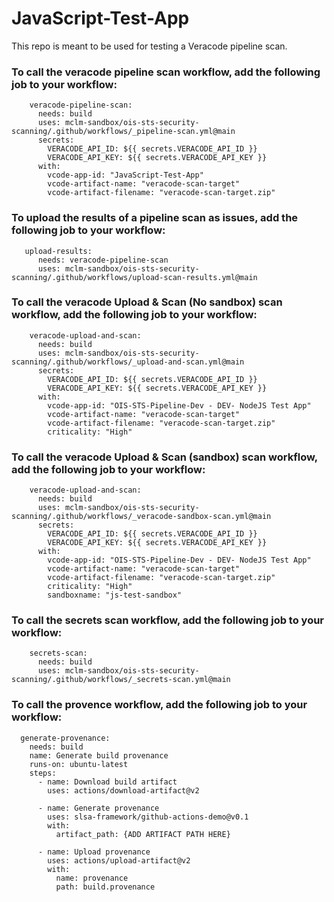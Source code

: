 # JavaScript-Test-App
This repo is meant to be used for testing a Veracode pipeline scan.

### To call the veracode pipeline scan workflow, add the following job to your workflow:
```
    veracode-pipeline-scan:
      needs: build
      uses: mclm-sandbox/ois-sts-security-scanning/.github/workflows/_pipeline-scan.yml@main
      secrets:
        VERACODE_API_ID: ${{ secrets.VERACODE_API_ID }}
        VERACODE_API_KEY: ${{ secrets.VERACODE_API_KEY }}
      with:
        vcode-app-id: "JavaScript-Test-App"
        vcode-artifact-name: "veracode-scan-target"
        vcode-artifact-filename: "veracode-scan-target.zip"
```
### To upload the results of a pipeline scan as issues, add the following job to your workflow:
```
   upload-results:
      needs: veracode-pipeline-scan
      uses: mclm-sandbox/ois-sts-security-scanning/.github/workflows/upload-scan-results.yml@main
```
### To call the veracode Upload & Scan (No sandbox) scan workflow, add the following job to your workflow:
```
    veracode-upload-and-scan:
      needs: build
      uses: mclm-sandbox/ois-sts-security-scanning/.github/workflows/_upload-and-scan.yml@main
      secrets:
        VERACODE_API_ID: ${{ secrets.VERACODE_API_ID }}
        VERACODE_API_KEY: ${{ secrets.VERACODE_API_KEY }}
      with:
        vcode-app-id: "OIS-STS-Pipeline-Dev - DEV- NodeJS Test App"
        vcode-artifact-name: "veracode-scan-target"
        vcode-artifact-filename: "veracode-scan-target.zip"
        criticality: "High"
```
### To call the veracode Upload & Scan (sandbox) scan workflow, add the following job to your workflow:
```
    veracode-upload-and-scan:
      needs: build
      uses: mclm-sandbox/ois-sts-security-scanning/.github/workflows/_veracode-sandbox-scan.yml@main
      secrets:
        VERACODE_API_ID: ${{ secrets.VERACODE_API_ID }}
        VERACODE_API_KEY: ${{ secrets.VERACODE_API_KEY }}
      with:
        vcode-app-id: "OIS-STS-Pipeline-Dev - DEV- NodeJS Test App"
        vcode-artifact-name: "veracode-scan-target"
        vcode-artifact-filename: "veracode-scan-target.zip"
        criticality: "High"
        sandboxname: "js-test-sandbox"
```
### To call the secrets scan workflow, add the following job to your workflow:
```
    secrets-scan:
      needs: build
      uses: mclm-sandbox/ois-sts-security-scanning/.github/workflows/_secrets-scan.yml@main
```

### To call the provence workflow, add the following job to your workflow:
```
  generate-provenance:
    needs: build
    name: Generate build provenance
    runs-on: ubuntu-latest
    steps:
      - name: Download build artifact
        uses: actions/download-artifact@v2

      - name: Generate provenance
        uses: slsa-framework/github-actions-demo@v0.1
        with:
          artifact_path: {ADD ARTIFACT PATH HERE}

      - name: Upload provenance
        uses: actions/upload-artifact@v2
        with:
          name: provenance
          path: build.provenance
 ```

